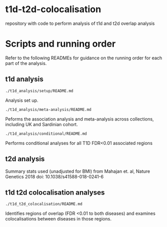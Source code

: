 # t1d-t2d-colocalisation
repository with code to perform analysis of t1d and t2d overlap analysis

# Scripts and running order

Refer to the following READMEs for guidance on the running order for each part of the analysis.

## t1d analysis
```
./t1d_analysis/setup/README.md
```
Analysis set up.

```
./t1d_analysis/meta-analysis/README.md
```
Peforms the association analysis and meta-analysis across collections, including UK and Sardinian cohort.

```
./t1d_analysis/conditional/README.md
```
Performs conditional analyses for all T1D FDR<0.01 associated regions


## t2d analysis
Summary stats used (unadjusted for BMI) from Mahajan et. al, Nature Genetics 2018  doi: 10.1038/s41588-018-0241-6


## t1d t2d colocalisation analyses
```
./t1d_t2d_colocalisation/README.md
```
Identifies regions of overlap (FDR <0.01 to both diseases) and examines colocalisations between diseases in those regions.

